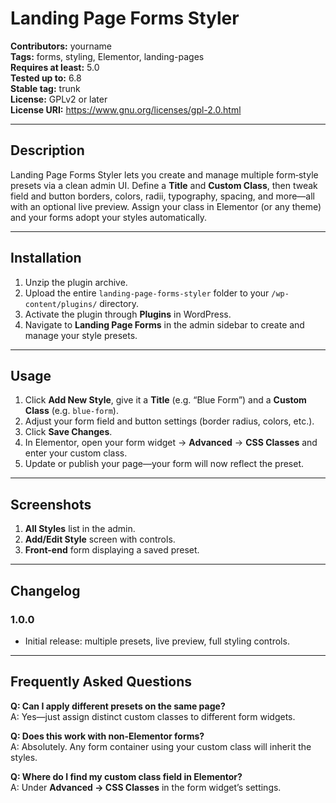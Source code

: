 # Landing Page Forms Styler

**Contributors:** yourname  
**Tags:** forms, styling, Elementor, landing-pages  
**Requires at least:** 5.0  
**Tested up to:** 6.8  
**Stable tag:** trunk  
**License:** GPLv2 or later  
**License URI:** https://www.gnu.org/licenses/gpl-2.0.html  

---

## Description

Landing Page Forms Styler lets you create and manage multiple form‐style presets via a clean admin UI. Define a **Title** and **Custom Class**, then tweak field and button borders, colors, radii, typography, spacing, and more—all with an optional live preview. Assign your class in Elementor (or any theme) and your forms adopt your styles automatically.

---

## Installation

1. Unzip the plugin archive.  
2. Upload the entire `landing-page-forms-styler` folder to your `/wp-content/plugins/` directory.  
3. Activate the plugin through **Plugins** in WordPress.  
4. Navigate to **Landing Page Forms** in the admin sidebar to create and manage your style presets.

---

## Usage

1. Click **Add New Style**, give it a **Title** (e.g. “Blue Form”) and a **Custom Class** (e.g. `blue-form`).  
2. Adjust your form field and button settings (border radius, colors, etc.).  
3. Click **Save Changes**.  
4. In Elementor, open your form widget → **Advanced** → **CSS Classes** and enter your custom class.  
5. Update or publish your page—your form will now reflect the preset.

---

## Screenshots

1. **All Styles** list in the admin.  
2. **Add/Edit Style** screen with controls.  
3. **Front-end** form displaying a saved preset.

---

## Changelog

### 1.0.0
- Initial release: multiple presets, live preview, full styling controls.

---

## Frequently Asked Questions

**Q: Can I apply different presets on the same page?**  
A: Yes—just assign distinct custom classes to different form widgets.

**Q: Does this work with non-Elementor forms?**  
A: Absolutely. Any form container using your custom class will inherit the styles.

**Q: Where do I find my custom class field in Elementor?**  
A: Under **Advanced → CSS Classes** in the form widget’s settings.
